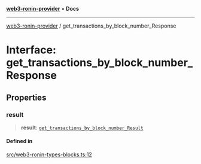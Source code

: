 [**web3-ronin-provider**](../README.md) • **Docs**

***

[web3-ronin-provider](../globals.md) / get\_transactions\_by\_block\_number\_Response

# Interface: get\_transactions\_by\_block\_number\_Response

## Properties

### result

> **result**: [`get_transactions_by_block_number_Result`](get_transactions_by_block_number_Result.md)

#### Defined in

[src/web3-ronin-types-blocks.ts:12](https://github.com/chuacw/web3-ronin-provider/blob/5334d3e4a39d6911ce4028a880b09b3429564837/src/web3-ronin-types-blocks.ts#L12)
